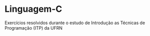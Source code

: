# Linguagem-C
 Exercícios resolvidos durante o estudo de Introdução as Técnicas de Programação (ITP) da UFRN
